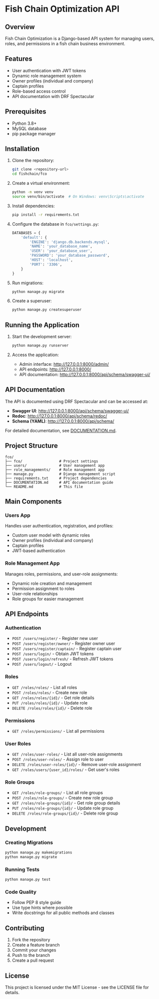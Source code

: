 # Fish Chain Optimization API

## Overview

Fish Chain Optimization is a Django-based API system for managing users, roles, and permissions in a fish chain business environment.

## Features

- User authentication with JWT tokens
- Dynamic role management system
- Owner profiles (individual and company)
- Captain profiles
- Role-based access control
- API documentation with DRF Spectacular

## Prerequisites

- Python 3.8+
- MySQL database
- pip package manager

## Installation

1. Clone the repository:

   ```bash
   git clone <repository-url>
   cd fishchain/fco
   ```

2. Create a virtual environment:

   ```bash
   python -m venv venv
   source venv/bin/activate  # On Windows: venv\Scripts\activate
   ```

3. Install dependencies:

   ```bash
   pip install -r requirements.txt
   ```

4. Configure the database in `fco/settings.py`:

   ```python
   DATABASES = {
       'default': {
           'ENGINE': 'django.db.backends.mysql',
           'NAME': 'your_database_name',
           'USER': 'your_database_user',
           'PASSWORD': 'your_database_password',
           'HOST': 'localhost',
           'PORT': '3306',
       }
   }
   ```

5. Run migrations:

   ```bash
   python manage.py migrate
   ```

6. Create a superuser:
   ```bash
   python manage.py createsuperuser
   ```

## Running the Application

1. Start the development server:

   ```bash
   python manage.py runserver
   ```

2. Access the application:
   - Admin interface: http://127.0.0.1:8000/admin/
   - API endpoints: http://127.0.0.1:8000/
   - API documentation: http://127.0.0.1:8000/api/schema/swagger-ui/

## API Documentation

The API is documented using DRF Spectacular and can be accessed at:

- **Swagger UI**: http://127.0.0.1:8000/api/schema/swagger-ui/
- **Redoc**: http://127.0.0.1:8000/api/schema/redoc/
- **Schema (YAML)**: http://127.0.0.1:8000/api/schema/

For detailed documentation, see [DOCUMENTATION.md](DOCUMENTATION.md).

## Project Structure

```
fco/
├── fco/                 # Project settings
├── users/               # User management app
├── role_managements/    # Role management app
├── manage.py            # Django management script
├── requirements.txt     # Project dependencies
├── DOCUMENTATION.md     # API documentation guide
└── README.md            # This file
```

## Main Components

### Users App

Handles user authentication, registration, and profiles:

- Custom user model with dynamic roles
- Owner profiles (individual and company)
- Captain profiles
- JWT-based authentication

### Role Management App

Manages roles, permissions, and user-role assignments:

- Dynamic role creation and management
- Permission assignment to roles
- User-role relationships
- Role groups for easier management

## API Endpoints

### Authentication

- `POST /users/register/` - Register new user
- `POST /users/register/owner/` - Register owner user
- `POST /users/register/captain/` - Register captain user
- `POST /users/login/` - Obtain JWT tokens
- `POST /users/login/refresh/` - Refresh JWT tokens
- `POST /users/logout/` - Logout

### Roles

- `GET /roles/roles/` - List all roles
- `POST /roles/roles/` - Create new role
- `GET /roles/roles/{id}/` - Get role details
- `PUT /roles/roles/{id}/` - Update role
- `DELETE /roles/roles/{id}/` - Delete role

### Permissions

- `GET /roles/permissions/` - List all permissions

### User Roles

- `GET /roles/user-roles/` - List all user-role assignments
- `POST /roles/user-roles/` - Assign role to user
- `DELETE /roles/user-roles/{id}/` - Remove user-role assignment
- `GET /roles/users/{user_id}/roles/` - Get user's roles

### Role Groups

- `GET /roles/role-groups/` - List all role groups
- `POST /roles/role-groups/` - Create new role group
- `GET /roles/role-groups/{id}/` - Get role group details
- `PUT /roles/role-groups/{id}/` - Update role group
- `DELETE /roles/role-groups/{id}/` - Delete role group

## Development

### Creating Migrations

```bash
python manage.py makemigrations
python manage.py migrate
```

### Running Tests

```bash
python manage.py test
```

### Code Quality

- Follow PEP 8 style guide
- Use type hints where possible
- Write docstrings for all public methods and classes

## Contributing

1. Fork the repository
2. Create a feature branch
3. Commit your changes
4. Push to the branch
5. Create a pull request

## License

This project is licensed under the MIT License - see the LICENSE file for details.
